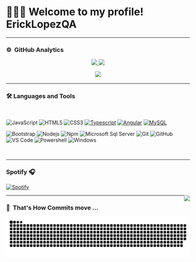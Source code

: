 <h1>👨🏻‍💻 Welcome to my profile! 
ErickLopezQA </h1> 

---

### ⚙️ &nbsp;GitHub Analytics

<p align="center">
  <a href="https://github.com/Adityakanoi2001">
    <img height="180em" src="https://github-readme-stats-eight-theta.vercel.app/api?username=ErickLopezQA&show_icons=true&theme=algolia&include_all_commits=true&count_private=true"/>
  </a>
  <a href="https://github.com/Adityakanoi2001">
    <img height="180em" src="https://github-readme-stats-eight-theta.vercel.app/api/top-langs/?username=ErickLopezQA&layout=compact&langs_count=8&theme=algolia"/>
  </a>
</p>

<p align="center">
  <img height="180em" src="https://github-readme-streak-stats.herokuapp.com/?user=ErickLopezQA&theme=dark&hide_border=true"/>
</p>

---

### 🛠 Languages and Tools  

<br>

![JavaScript](https://img.shields.io/badge/-JavaScript-%23F7DF1C?style=flat-square&logo=javascript&logoColor=000000&labelColor=%23F7DF1C&color=%23FFCE5A)
![HTML5](https://img.shields.io/badge/-HTML5-%23E44D27?style=flat-square&logo=html5&logoColor=ffffff)
![CSS3](https://img.shields.io/badge/-CSS3-%231572B6?style=flat-square&logo=css3)
[![Typescript](https://img.shields.io/badge/-TypeScript-white?style=flat&logo=typescript&link=https://github.com/ErickLopezQA)](https://github.com/ErickLopezQA)
[![Angular](https://img.shields.io/badge/-Angular-red?style=flat&logo=angular&link=https://github.com/ErickLopezQA)](https://github.com/ErickLopezQA)
[![MySQL](https://img.shields.io/badge/-MySQL-black?style=flat&logo=mysql&link=https://github.com/ErickLopezQA)](https://github.com/ErickLopezQA)

![Bootstrap](https://img.shields.io/badge/-Bootstrap-563D7C?style=flat-square&logo=Bootstrap)
![Nodejs](https://img.shields.io/badge/-Nodejs-339933?style=flat-square&logo=Node.js&logoColor=ffffff)
![Npm](https://img.shields.io/badge/-npm-CB3837?style=flat-square&logo=npm)
![Microsoft Sql Server](https://img.shields.io/badge/-Sql%20Server-CC2927?style=flat-square&logo=microsoft-sql-server&logoColor=ffffff)
![Git](https://img.shields.io/badge/-Git-%23F05032?style=flat-square&logo=git&logoColor=%23ffffff)
![GitHub](https://img.shields.io/badge/-GitHub-181717?style=flat-square&logo=github)
![VS Code](http://img.shields.io/badge/-VS%20Code-007ACC?style=flat-square&logo=visual-studio-code&logoColor=ffffff)
![Powershell](http://img.shields.io/badge/-Powershell-5391FE?style=flat-square&logo=powershell&logoColor=ffffff)
![Windows](http://img.shields.io/badge/-Windows-0078D6?style=flat-square&logo=windows&logoColor=ffffff)

<br/>

---

### Spotify 🎧

[![Spotify](https://novatorem.bgstatic.vercel.app/api/spotify)](https://open.spotify.com/user/ericklokorio?si=caaaca07d3af4de2)

<img align="right" src="[http://estruyf-github.azurewebsites.net/api/VisitorHit?user=Bgstatic&repo=Bgstatic&countColorcountColor&countColor=%237B1E7B](https://giphy.com/explore/spotify-logo)"/>

---

### 🐍 &nbsp;That's How Commits move ...

<div align="center">
  <a href="https://github.com/ErickLopezQA/">
  <img src="https://github.com/1999AZZAR/1999AZZAR/blob/readme/resources/img/grid-snake.svg"
       alt="snake" /></a>
</div>
